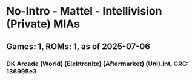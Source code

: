 # No-Intro - Mattel - Intellivision (Private) MIAs
## Games: 1, ROMs: 1, as of 2025-07-06

### DK Arcade (World) (Elektronite) (Aftermarket) (Unl).int, CRC: 136995e3
